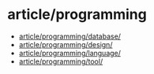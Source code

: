 # article/programming

- [article/programming/database/](database)
- [article/programming/design/](design)
- [article/programming/language/](language)
- [article/programming/tool/](tool)
